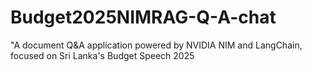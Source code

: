 # Budget2025NIMRAG-Q-A-chat
"A document Q&amp;A application powered by NVIDIA NIM and LangChain, focused on Sri Lanka's Budget Speech 2025
